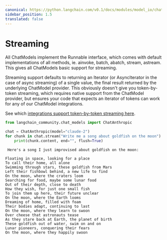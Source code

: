 ```yaml
---
canonical: https://python.langchain.com/v0.1/docs/modules/model_io/chat/streaming
sidebar_position: 1.5
translated: false
---
```


# Streaming

All ChatModels implement the Runnable interface, which comes with default implementations of all methods, ie. ainvoke, batch, abatch, stream, astream. This gives all ChatModels basic support for streaming.

Streaming support defaults to returning an Iterator (or AsyncIterator in the case of async streaming) of a single value, the final result returned by the underlying ChatModel provider. This obviously doesn't give you token-by-token streaming, which requires native support from the ChatModel provider, but ensures your code that expects an iterator of tokens can work for any of our ChatModel integrations.

See which [integrations support token-by-token streaming here](/docs/integrations/chat/).

```python
from langchain_community.chat_models import ChatAnthropic
```

```python
chat = ChatAnthropic(model="claude-2")
for chunk in chat.stream("Write me a song about goldfish on the moon"):
    print(chunk.content, end="", flush=True)
```

```output
 Here's a song I just improvised about goldfish on the moon:

Floating in space, looking for a place
To call their home, all alone
Swimming through stars, these goldfish from Mars
Left their fishbowl behind, a new life to find
On the moon, where the craters loom
Searching for food, maybe some lunar food
Out of their depth, close to death
How they wish, for just one small fish
To join them up here, their future unclear
On the moon, where the Earth looms
Dreaming of home, filled with foam
Their bodies adapt, continuing to last
On the moon, where they learn to swoon
Over cheese that astronauts tease
As they stare back at Earth, the planet of birth
These goldfish out of water, swim on and on
Lunar pioneers, conquering their fears
On the moon, where they happily swoon
```